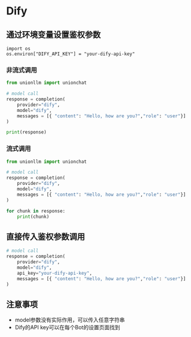 # Dify

## 通过环境变量设置鉴权参数

```
import os 
os.environ["DIFY_API_KEY"] = "your-dify-api-key"
```

### 非流式调用

```python
from unionllm import unionchat

# model call
response = completion(
    provider="dify",
    model="dify", 
    messages = [{ "content": "Hello, how are you?","role": "user"}]
)

print(response)
```

### 流式调用

```python
from unionllm import unionchat

# model call
response = completion(
    provider="dify",
    model="dify", 
    messages = [{ "content": "Hello, how are you?","role": "user"}]
)

for chunk in response:
    print(chunk)
```

## 直接传入鉴权参数调用

```python
# model call
response = completion(
    provider="dify",
    model="dify", 
    api_key="your-dify-api-key",
    messages = [{ "content": "Hello, how are you?","role": "user"}]
)
```

## 注意事项
- model参数没有实际作用，可以传入任意字符串
- Dify的API key可以在每个Bot的设置页面找到